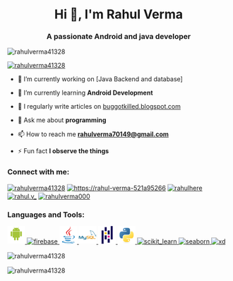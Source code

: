 <h1 align="center">Hi 👋, I'm Rahul Verma</h1>
<h3 align="center">A passionate Android and java developer</h3>

<p align="left"> <img src="https://komarev.com/ghpvc/?username=rahulverma41328&label=Profile%20views&color=0e75b6&style=flat" alt="rahulverma41328" /> </p>

<p align="left"> <a href="https://github.com/ryo-ma/github-profile-trophy"><img src="https://github-profile-trophy.vercel.app/?username=rahulverma41328" alt="rahulverma41328" /></a> </p>

- 🔭 I’m currently working on [Java Backend and database]

- 🌱 I’m currently learning **Android Development**

- 📝 I regularly write articles on [buggotkilled.blogspot.com](buggotkilled.blogspot.com)

- 💬 Ask me about **programming**

- 📫 How to reach me **rahulverma70149@gmail.com**

- ⚡ Fun fact **I observe the things**

<h3 align="left">Connect with me:</h3>
<p align="left">
<a href="https://twitter.com/rahulverma41328" target="blank"><img align="center" src="https://raw.githubusercontent.com/rahuldkjain/github-profile-readme-generator/master/src/images/icons/Social/twitter.svg" alt="rahulverma41328" height="30" width="40" /></a>
<a href="https://linkedin.com/in/https://rahul-verma-521a95266" target="blank"><img align="center" src="https://raw.githubusercontent.com/rahuldkjain/github-profile-readme-generator/master/src/images/icons/Social/linked-in-alt.svg" alt="https://rahul-verma-521a95266" height="30" width="40" /></a>
<a href="https://kaggle.com/rahulhere" target="blank"><img align="center" src="https://raw.githubusercontent.com/rahuldkjain/github-profile-readme-generator/master/src/images/icons/Social/kaggle.svg" alt="rahulhere" height="30" width="40" /></a>
<a href="https://instagram.com/rahul.v_" target="blank"><img align="center" src="https://raw.githubusercontent.com/rahuldkjain/github-profile-readme-generator/master/src/images/icons/Social/instagram.svg" alt="rahul.v_" height="30" width="40" /></a>
<a href="https://www.leetcode.com/rahulverma000" target="blank"><img align="center" src="https://raw.githubusercontent.com/rahuldkjain/github-profile-readme-generator/master/src/images/icons/Social/leet-code.svg" alt="rahulverma000" height="30" width="40" /></a>
</p>

<h3 align="left">Languages and Tools:</h3>
<p align="left"> <a href="https://developer.android.com" target="_blank" rel="noreferrer"> <img src="https://raw.githubusercontent.com/devicons/devicon/master/icons/android/android-original-wordmark.svg" alt="android" width="40" height="40"/> </a> <a href="https://firebase.google.com/" target="_blank" rel="noreferrer"> <img src="https://www.vectorlogo.zone/logos/firebase/firebase-icon.svg" alt="firebase" width="40" height="40"/> </a> <a href="https://www.java.com" target="_blank" rel="noreferrer"> <img src="https://raw.githubusercontent.com/devicons/devicon/master/icons/java/java-original.svg" alt="java" width="40" height="40"/> </a> <a href="https://www.mysql.com/" target="_blank" rel="noreferrer"> <img src="https://raw.githubusercontent.com/devicons/devicon/master/icons/mysql/mysql-original-wordmark.svg" alt="mysql" width="40" height="40"/> </a> <a href="https://pandas.pydata.org/" target="_blank" rel="noreferrer"> <img src="https://raw.githubusercontent.com/devicons/devicon/2ae2a900d2f041da66e950e4d48052658d850630/icons/pandas/pandas-original.svg" alt="pandas" width="40" height="40"/> </a> <a href="https://www.python.org" target="_blank" rel="noreferrer"> <img src="https://raw.githubusercontent.com/devicons/devicon/master/icons/python/python-original.svg" alt="python" width="40" height="40"/> </a> <a href="https://scikit-learn.org/" target="_blank" rel="noreferrer"> <img src="https://upload.wikimedia.org/wikipedia/commons/0/05/Scikit_learn_logo_small.svg" alt="scikit_learn" width="40" height="40"/> </a> <a href="https://seaborn.pydata.org/" target="_blank" rel="noreferrer"> <img src="https://seaborn.pydata.org/_images/logo-mark-lightbg.svg" alt="seaborn" width="40" height="40"/> </a> <a href="https://www.adobe.com/products/xd.html" target="_blank" rel="noreferrer"> <img src="https://cdn.worldvectorlogo.com/logos/adobe-xd.svg" alt="xd" width="40" height="40"/> </a> </p>

<p><img align="center" src="https://github-readme-stats.vercel.app/api/top-langs?username=rahulverma41328&show_icons=true&locale=en&layout=compact" alt="rahulverma41328" /></p>

<p><img align="center" src="https://github-readme-streak-stats.herokuapp.com/?user=rahulverma41328&" alt="rahulverma41328" /></p>

